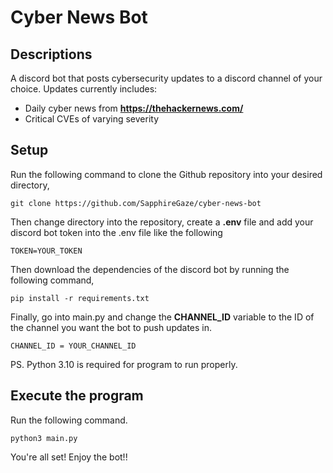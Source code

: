 # Cyber News Bot
## Descriptions

A discord bot that posts cybersecurity updates to a discord channel of your choice. Updates currently includes:

- Daily cyber news from **https://thehackernews.com/**
- Critical CVEs of varying severity

## Setup

Run the following command to clone the Github repository into your desired directory,

~~~
git clone https://github.com/SapphireGaze/cyber-news-bot
~~~

Then change directory into the repository, create a **.env** file
and add your discord bot token into the .env file like the following

~~~
TOKEN=YOUR_TOKEN
~~~

Then download the dependencies of the discord bot by running the following command,

~~~
pip install -r requirements.txt
~~~

Finally, go into main.py and change the **CHANNEL_ID** variable to the ID of the channel you want the bot to push updates in.

~~~
CHANNEL_ID = YOUR_CHANNEL_ID
~~~

PS. Python 3.10 is required for program to run properly.

## Execute the program

Run the following command.

~~~
python3 main.py
~~~

You're all set! Enjoy the bot!!